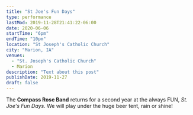 ```yaml
---
title: "St Joe's Fun Days"
type: performance
lastMod: 2019-11-28T21:41:22-06:00
date: 2020-06-06
startTime: "6pm"
endTime: "10pm"
location: "St Joseph's Catholic Church"
city: "Marion, IA"
venues:
  - "St. Joseph's Catholic Church"
  - Marion
description: "Text about this post"
publishDate: 2019-11-27
draft: false
---
```


The **Compass Rose Band** returns for a second year at the always FUN, _St. Joe's Fun Days_. We will play under the huge beer tent, rain or shine!
